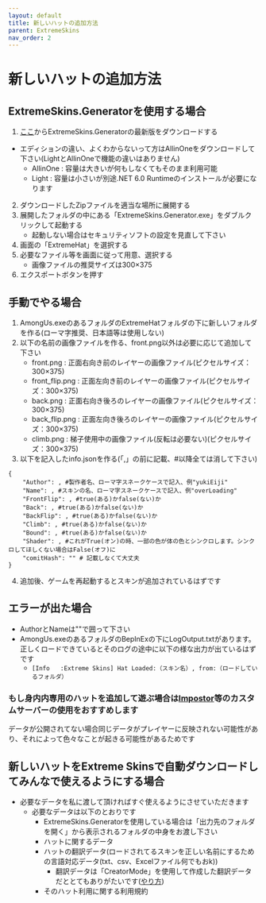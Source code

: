 ```yaml
---
layout: default
title: 新しいハットの追加方法
parent: ExtremeSkins
nav_order: 2
---
```


# 新しいハットの追加方法

## ExtremeSkins.Generatorを使用する場合
1. [ここ](https://github.com/yukieiji/ExtremeSkins.Generator/releases/latest)からExtremeSkins.Generatorの最新版をダウンロードする
  - エディションの違い、よくわからないって方はAllinOneをダウンロードして下さい(LightとAllinOneで機能の違いはありません)
    - AllinOne : 容量は大きいが何もしなくてもそのまま利用可能
    - Light : 容量は小さいが別途.NET 6.0 Runtimeのインストールが必要になります
2. ダウンロードしたZipファイルを適当な場所に展開する
3. 展開したフォルダの中にある「ExtremeSkins.Generator.exe」をダブルクリックして起動する
   - 起動しない場合はセキュリティソフトの設定を見直して下さい
4. 画面の「ExtremeHat」を選択する
5. 必要なファイル等を画面に従って用意、選択する
   - 画像ファイルの推奨サイズは300×375
6. エクスポートボタンを押す

## 手動でやる場合

1. AmongUs.exeのあるフォルダのExtremeHatフォルダの下に新しいフォルダを作る(ローマ字推奨、日本語等は使用しない)
2. 以下の名前の画像ファイルを作る、front.png以外は必要に応じて追加して下さい
   - front.png : 正面右向き前のレイヤーの画像ファイル(ピクセルサイズ：300×375)
   - front_flip.png : 正面左向き前のレイヤーの画像ファイル(ピクセルサイズ：300×375)
   - back.png : 正面右向き後ろのレイヤーの画像ファイル(ピクセルサイズ：300×375)
   - back_flip.png : 正面左向き後ろのレイヤーの画像ファイル(ピクセルサイズ：300×375)
   - climb.png : 梯子使用中の画像ファイル(反転は必要ない)(ピクセルサイズ：300×375)
3. 以下を記入したinfo.jsonを作る(「,」の前に記載、#以降全ては消して下さい)
```
{
    "Author": , #製作者名、ローマ字スネークケースで記入、例"yukiEiji"
    "Name": , #スキンの名、ローマ字スネークケースで記入、例"overLoading"
    "FrontFlip": , #true(ある)かfalse(ない)か
    "Back": , #true(ある)かfalse(ない)か
    "BackFlip": , #true(ある)かfalse(ない)か
    "Climb": , #true(ある)かfalse(ない)か
    "Bound": , #true(ある)かfalse(ない)か
    "Shader": , #これがTrue(オン)の時、一部の色が体の色とシンクロします。シンクロしてほしくない場合はFalse(オフ)に
    "comitHash": "" # 記載しなくて大丈夫
}
```
4. 追加後、ゲームを再起動するとスキンが追加されているはずです

## エラーが出た場合
  - AuthorとNameは""で囲って下さい
  - AmongUs.exeのあるフォルダのBepInExの下にLogOutput.txtがあります。正しくロードできているとそのログの途中に以下の様な出力が出ているはずです
    - ```[Info   :Extreme Skins] Hat Loaded:（スキン名）, from:（ロードしているフォルダ）```

### もし身内内専用のハットを追加して遊ぶ場合は[Impostor](https://github.com/Impostor/Impostor)等のカスタムサーバーの使用をおすすめします
データが公開されてない場合同じデータがプレイヤーに反映されない可能性があり、それによって色々なことが起きる可能性があるためです

## 新しいハットをExtreme Skinsで自動ダウンロードしてみんなで使えるようにする場合
  - 必要なデータを私に渡して頂ければすぐ使えるようにさせていただきます
    - 必要なデータは以下のとおりです
      - ExtremeSkins.Generatorを使用している場合は「出力先のフォルダを開く」から表示されるフォルダの中身をお渡し下さい
      - ハットに関するデータ
      - ハットの翻訳データ(ロードされてるスキンを正しい名前にするための言語対応データ(txt、csv、Excelファイル何でもおk))
        - 翻訳データは「CreatorMode」を使用して作成した翻訳データだととてもありがたいです([やり方](https://github.com/yukieiji/ExtremeRoles/wiki/CreatorMode%E3%81%AB%E3%81%A4%E3%81%84%E3%81%A6))
      - そのハット利用に関する利用規約